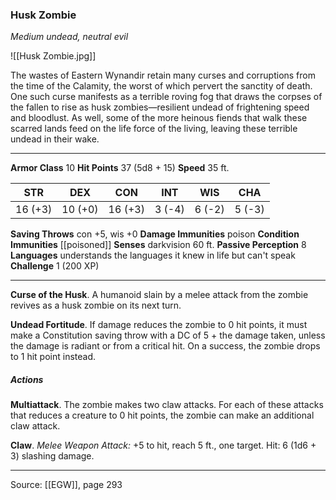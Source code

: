 ### Husk Zombie
_Medium undead, neutral evil_

![[Husk Zombie.jpg]]

The wastes of Eastern Wynandir retain many curses and corruptions from the time of the Calamity, the worst of which pervert the sanctity of death. One such curse manifests as a terrible roving fog that draws the corpses of the fallen to rise as husk zombies—resilient undead of frightening speed and bloodlust. As well, some of the more heinous fiends that walk these scarred lands feed on the life force of the living, leaving these terrible undead in their wake.




---

**Armor Class** 10
**Hit Points** 37 (5d8 + 15)
**Speed** 35 ft.

| STR     | DEX     | CON     | INT     | WIS     | CHA     |
|---------|---------|---------|---------|---------|---------|
| 16 (+3) | 10 (+0) | 16 (+3) | 3 (-4) | 6 (-2) | 5 (-3) |

**Saving Throws** con +5, wis +0
**Damage Immunities** poison
**Condition Immunities** [[poisoned]]
**Senses** darkvision 60 ft.
**Passive Perception** 8
**Languages** understands the languages it knew in life but can't speak
**Challenge** 1 (200 XP)

---

**Curse of the Husk**. A humanoid slain by a melee attack from the zombie revives as a husk zombie on its next turn.

**Undead Fortitude**. If damage reduces the zombie to 0 hit points, it must make a Constitution saving throw with a DC of 5 + the damage taken, unless the damage is radiant or from a critical hit. On a success, the zombie drops to 1 hit point instead.

##### Actions
**Multiattack**. The zombie makes two claw attacks. For each of these attacks that reduces a creature to 0 hit points, the zombie can make an additional claw attack.

**Claw**. _Melee Weapon Attack:_ +5 to hit, reach 5 ft., one target. Hit: 6 (1d6 + 3) slashing damage.


---

Source: [[EGW]], page 293